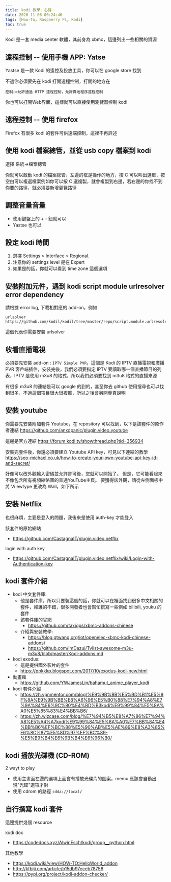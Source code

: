 ```yaml
---
title: kodi 教學，心得
date: 2020-11-08 00:24:46
tags: [How-To, Raspberry Pi, Kodi]
toc: true
---
```


Kodi 是一套 media center 軟體，其前身為 xbmc，這邊列出一些相關的資源


遠程控制 -- 使用手機 APP: Yatse
-------
Yastse 是一款 Kodi 的遙控及投放工具，你可以在 google store 找到

不過你必須要先在 kodi 打開遠程控制，打開的地方在

    控制->允許通過 HTTP 遠程控制，允許異地程序遠程控制

你也可以打開Web界面，這樣就可以直接使用瀏覽器控制 kodi

遠程控制 -- 使用 firefox 
-------
Firefox 有很多 kodi 的套件可供遠端控制，這裡不再詳述


使用 kodi 檔案總管，並從 usb copy 檔案到 kodi
------------
選擇
    系統->檔案總管
    
你就可以啟動 kodi 的檔案總管，左邊的框是操作的地方，按 C 可以叫出選單，按空白可以複選檔案例如你可以按 C 選複製，就會複製到右邊，若右邊的你找不到你要的路徑，就必須要新增瀏覽路徑

<!-- more -->

調整音量音量
-----------
* 使用鍵盤上的 + - 鈕就可以
* Yastse 也可以

 
設定 kodi 時間
-------
1. 選擇 Settings > Interface > Regional.
2. 注意你的 settings level 是在 Expert
3. 如果是的話，你就可以看到 time zone 這個選項


安裝附加元件，遇到 kodi script module urlresolver error dependency
----------
請根據 error log, 下載相對應的 add-on，例如 
    
    urlsolver https://github.com/kodil/kodil/tree/master/repo/script.module.urlresolver

這個代表你需要安裝 urlsolver


收看直播電視
-----
必須要先安裝 add-on : `IPTV Simple PVR`，這個是 Kodi 的 IPTV 直播電視和廣播 PVR 客戶端插件，安裝完後，我們必須要指定 IPTV 要讀取哪一個直播節目的列表，IPTV 是使用 m3u8 的格式，所以我們必須要找到 m3u8 格式的直播來源

有很多 m3u8 的連結是可以 google 的到的，甚至你去 github 使用搜尋也可以找到很多，不過這個項目很大很複雜，所以之後會另開專頁說明

安裝 youtube 
----------
你需要先安裝附加套件 Youtube，在 repository 可以找到，以下是該套件的原作者連結
https://github.com/anxdpanic/plugin.video.youtube

這邊是官方連結
https://forum.kodi.tv/showthread.php?tid=356934


安裝完套件後，你還必須要建立 Youtube API key，可見以下連結的教學
https://seo-michael.co.uk/how-to-create-your-own-youtube-api-key-id-and-secret/


好像可以改外觀輸入密碼並允許許可後，您就可以開始了。 但是，它可能看起來不像包含所有視頻縮略圖的普通YouTube主頁。 要獲得該外觀，請從左側面板中將 Vi ewtype 更改為 Wall，如下所示

安裝 Netflix 
-------------
也很麻煩，主要是登入的問題，我後來是使用 auth-key 才能登入

該套件的原始網站
* https://github.com/CastagnaIT/plugin.video.netflix

login with auth key  
* https://github.com/CastagnaIT/plugin.video.netflix/wiki/Login-with-Authentication-key


kodi 套件介紹
--------
* kodi 中文套件庫:  
  * 他是套件庫，所以只要裝這個的話，你就可以在裡面找到很多中文相關的套件，維護的不錯，很多開發者也會幫忙撰寫一些例如 bilibili, youku 的套件
  * 該套件庫的官網
    * https://github.com/taxigps/xbmc-addons-chinese
  * 介紹與安裝教學: 
    * https://blog.gtwang.org/iot/openelec-xbmc-kodi-chinese-addons/
    * https://github.com/imDazui/Tvlist-awesome-m3u-m3u8/blob/master/Kodi-addons.md
* kodi exodus: 
  * 這是提供國外影片的套件
  * https://ppkkkp.blogspot.com/2017/10/exodus-kodi-new.html
* 動畫瘋
  * https://github.com/YWJamesLin/bahamut_anime_player_kodi
* kodi 套件介紹
  * https://zh.vpnmentor.com/blog/%E9%9B%BB%E5%BD%B1%E5%8F%8A%E9%9B%BB%E8%A6%96%E5%B0%88%E7%94%A8%E7%9A%84%E6%9C%80%E4%BD%B3kodi%E9%99%84%E5%8A%A0%E5%85%83%E4%BB%B6/
  * https://zh.wizcase.com/blog/%E7%94%B5%E8%A7%86%E7%94%A8%E5%A4%A7kodi%E9%99%84%E5%8A%A0%E7%BB%84%E4%BB%B6%EF%BC%88%E5%90%AB%E5%AE%89%E8%A3%85%E6%8C%87%E5%8D%97%EF%BC%89-%E5%B9%B4%E6%9B%B4%E6%96%B0/


kodi 播放光碟機 (CD-ROM)
--------
2 wayt to play
* 使用主畫面左邊的選項上面會有播放光碟片的圖案，memu 應該會自動出現"光碟"選項才對
* 使用 cdrom 的路徑 `cdda://local/`


自行撰寫 kodi 套件
----------
這邊提供幾個 resource 

kodi doc
* https://codedocs.xyz/AlwinEsch/kodi/group__python.html

其他教學
* https://kodi.wiki/view/HOW-TO:HelloWorld_addon
* http://kfbiji.com/article/b15db97eceb78756
* https://pypi.org/project/kodi-addon-checker/


